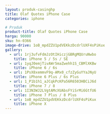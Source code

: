 ```yaml
---
layout: produk-casinghp
title: Olaf Quotes iPhone Case
categories: iphone

# Produk
product-title: Olaf Quotes iPhone Case
harga: 90000
sku: hn-0366
image-drive: 1oB_mpdZZU1pdVEKkzDcdrlUXF4sPiKux
gallery:
  - url: 1rj3ufvFdmJzOtIHiczjGBRgMQUruNwbo
    title: iPhone 5 / 5s / SE
  - url: 1yqJ0emjTivAWr5maZwehh1S_CBMlXKBw
    title: iPhone 6 / 6s
  - url: 1PsX8xemmvF9q-AMx0_cfzZyGuYYaJNyU
    title: iPhone 6 Plus / 6s Plus
  - url: 1_P1b1h1_aJCqkPcKPa56R6503HBCiJ6d
    title: iPhone 7 / 8
  - url: 1I3N3WJ2LVgtAMcXUAbsFYiSrMi6GtfU6
    title: iPhone 7 Plus / 8 Plus
  - url: 1oB_mpdZZU1pdVEKkzDcdrlUXF4sPiKux
    title: iPhone X
---
```

